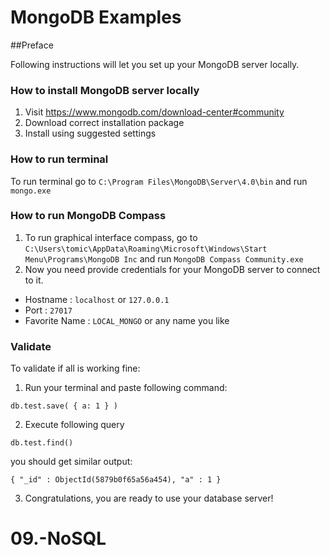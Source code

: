 # MongoDB Examples

##Preface

Following instructions will let you set up your MongoDB server locally.

### How to install MongoDB server locally
1. Visit https://www.mongodb.com/download-center#community
2. Download correct installation package 
3. Install using suggested settings

### How to run terminal
To run terminal go to `C:\Program Files\MongoDB\Server\4.0\bin` and run `mongo.exe`

### How to run MongoDB Compass 
1. To run graphical interface compass, go to `C:\Users\tomic\AppData\Roaming\Microsoft\Windows\Start Menu\Programs\MongoDB Inc`
and run `MongoDB Compass Community.exe`
2. Now you need provide credentials for your MongoDB server to connect to it.
- Hostname : `localhost` or `127.0.0.1`
- Port : `27017`
- Favorite Name : `LOCAL_MONGO` or any name you like

### Validate 
To validate if all is working fine:

1. Run your terminal and paste following command:
```aidl
db.test.save( { a: 1 } )
```
2. Execute following query
```aidl
db.test.find()
```
you should get similar output:
```aidl
{ "_id" : ObjectId(5879b0f65a56a454), "a" : 1 }
```
3. Congratulations, you are ready to use your database server!
# 09.-NoSQL
